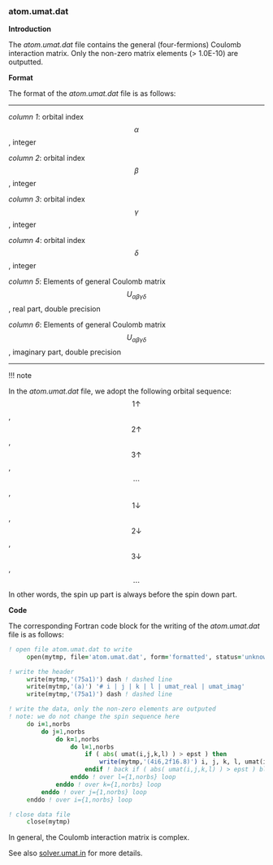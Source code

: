 ### atom.umat.dat

**Introduction**

The *atom.umat.dat* file contains the general (four-fermions) Coulomb interaction matrix. Only the non-zero matrix elements (> 1.0E-10) are outputted.

**Format**

The format of the *atom.umat.dat* file is as follows:

---

*column 1*: orbital index $$\alpha$$, integer

*column 2*: orbital index $$\beta$$, integer

*column 3*: orbital index $$\gamma$$, integer

*column 4*: orbital index $$\delta$$, integer

*column 5*: Elements of general Coulomb matrix $$U_{\alpha\beta\gamma\delta}$$, real part, double precision

*column 6*: Elements of general Coulomb matrix $$U_{\alpha\beta\gamma\delta}$$, imaginary part, double precision

---

!!! note

In the *atom.umat.dat* file, we adopt the following orbital sequence:
$$1\uparrow$$, $$2\uparrow$$, $$3\uparrow$$, $$\cdots$$, $$1\downarrow$$, $$2\downarrow$$, $$3\downarrow$$, $$\cdots$$
In other words, the spin up part is always before the spin down part.

**Code**

The corresponding Fortran code block for the writing of the *atom.umat.dat* file is as follows:

```fortran
! open file atom.umat.dat to write
     open(mytmp, file='atom.umat.dat', form='formatted', status='unknown')

! write the header
     write(mytmp,'(75a1)') dash ! dashed line
     write(mytmp,'(a)') '# i | j | k | l | umat_real | umat_imag'
     write(mytmp,'(75a1)') dash ! dashed line

! write the data, only the non-zero elements are outputed
! note: we do not change the spin sequence here
     do i=1,norbs
         do j=1,norbs
             do k=1,norbs
                 do l=1,norbs
                     if ( abs( umat(i,j,k,l) ) > epst ) then
                         write(mytmp,'(4i6,2f16.8)') i, j, k, l, umat(i,j,k,l)
                     endif ! back if ( abs( umat(i,j,k,l) ) > epst ) block
                 enddo ! over l={1,norbs} loop
             enddo ! over k={1,norbs} loop
         enddo ! over j={1,norbs} loop
     enddo ! over i={1,norbs} loop

! close data file
     close(mytmp)
```

In general, the Coulomb interaction matrix is complex.

See also [solver.umat.in](out_umat1.md) for more details.